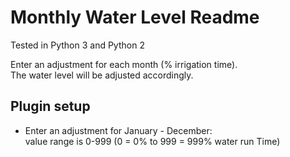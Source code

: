 Monthly Water Level Readme
====

Tested in Python 3 and Python 2

Enter an adjustment for each month (% irrigation time).  
The water level will be adjusted accordingly. 

Plugin setup
-----------

* Enter an adjustment for January - December:  
  value range is 0-999 (0 = 0% to 999 = 999% water run Time)
